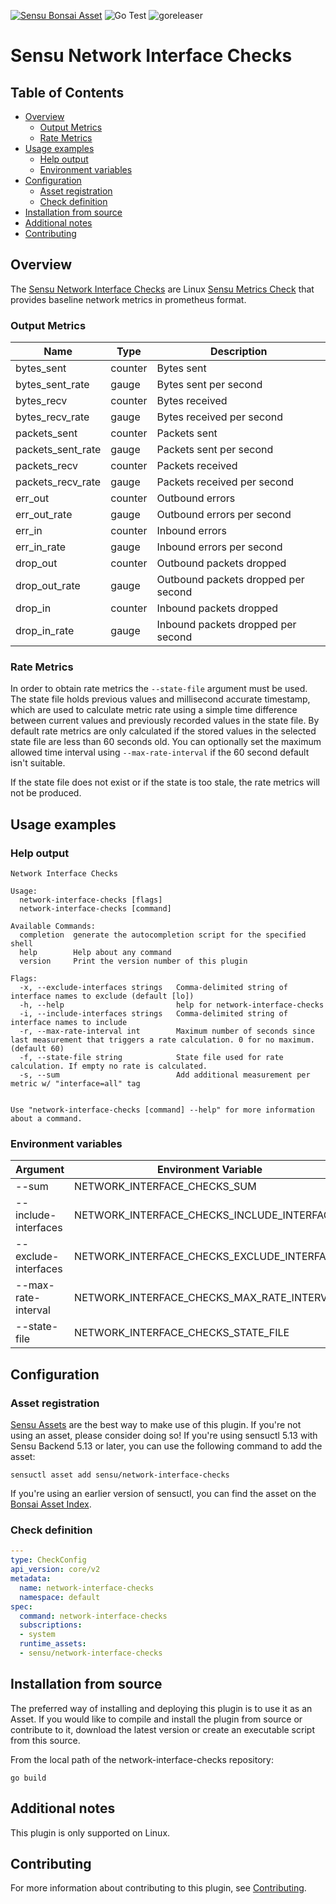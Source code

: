 [![Sensu Bonsai Asset](https://img.shields.io/badge/Bonsai-Download%20Me-brightgreen.svg?colorB=89C967&logo=sensu)](https://bonsai.sensu.io/assets/sensu/network-interface-checks)
![Go Test](https://github.com/sensu/network-interface-checks/workflows/Go%20Test/badge.svg)
![goreleaser](https://github.com/sensu/network-interface-checks/workflows/goreleaser/badge.svg)

# Sensu Network Interface Checks

## Table of Contents
- [Overview](#overview)
  - [Output Metrics](#output-metrics)
  - [Rate Metrics](#rate-metrics)
- [Usage examples](#usage-examples)
  - [Help output](#help-output)
  - [Environment variables](#environment-variables)
- [Configuration](#configuration)
  - [Asset registration](#asset-registration)
  - [Check definition](#check-definition)
- [Installation from source](#installation-from-source)
- [Additional notes](#additional-notes)
- [Contributing](#contributing)

## Overview

The [Sensu Network Interface Checks][1] are Linux [Sensu Metrics Check][7] that provides baseline network metrics in prometheus format. 

### Output Metrics

| Name              | Type    | Description                         |
|-------------------|---------|-------------------------------------|
| bytes_sent        | counter | Bytes sent                          |
| bytes_sent_rate   | gauge   | Bytes sent per second               |
| bytes_recv        | counter | Bytes received                      |
| bytes_recv_rate   | gauge   | Bytes received per second           |
| packets_sent      | counter | Packets sent                        |
| packets_sent_rate | gauge   | Packets sent per second             |
| packets_recv      | counter | Packets received                    |
| packets_recv_rate | gauge   | Packets received per second         |
| err_out           | counter | Outbound errors                     |
| err_out_rate      | gauge   | Outbound errors per second          |
| err_in            | counter | Inbound errors                      |    
| err_in_rate       | gauge   | Inbound errors per second           |
| drop_out          | counter | Outbound packets dropped            |
| drop_out_rate     | gauge   | Outbound packets dropped per second |
| drop_in           | counter | Inbound packets dropped             |
| drop_in_rate      | gauge   | Inbound packets dropped per second  |

### Rate Metrics
In order to obtain rate metrics the `--state-file` argument must be used. The state file holds previous values and millisecond accurate timestamp, which are used to calculate metric rate using a simple time difference between current values and previously recorded values in the state file.  By default rate metrics are only calculated if the stored values in the selected state file are less than 60 seconds old. You can optionally set the maximum allowed time interval using `--max-rate-interval` if the 60 second default isn't suitable. 

If the state file does not exist or if the state is too stale, the rate metrics will not be produced. 
  
## Usage examples

### Help output

```
Network Interface Checks

Usage:
  network-interface-checks [flags]
  network-interface-checks [command]

Available Commands:
  completion  generate the autocompletion script for the specified shell
  help        Help about any command
  version     Print the version number of this plugin

Flags:
  -x, --exclude-interfaces strings   Comma-delimited string of interface names to exclude (default [lo])
  -h, --help                         help for network-interface-checks
  -i, --include-interfaces strings   Comma-delimited string of interface names to include
  -r, --max-rate-interval int        Maximum number of seconds since last measurement that triggers a rate calculation. 0 for no maximum. (default 60)
  -f, --state-file string            State file used for rate calculation. If empty no rate is calculated.
  -s, --sum                          Add additional measurement per metric w/ "interface=all" tag


Use "network-interface-checks [command] --help" for more information about a command.
```

### Environment variables
| Argument             | Environment Variable                        |
|----------------------|---------------------------------------------|
| --sum                | NETWORK_INTERFACE_CHECKS_SUM                |
| --include-interfaces | NETWORK_INTERFACE_CHECKS_INCLUDE_INTERFACES |
| --exclude-interfaces | NETWORK_INTERFACE_CHECKS_EXCLUDE_INTERFACES |
| --max-rate-interval  | NETWORK_INTERFACE_CHECKS_MAX_RATE_INTERVAL  |
| --state-file         | NETWORK_INTERFACE_CHECKS_STATE_FILE         |

## Configuration
### Asset registration

[Sensu Assets][11] are the best way to make use of this plugin. If you're not using an asset, please
consider doing so! If you're using sensuctl 5.13 with Sensu Backend 5.13 or later, you can use the
following command to add the asset:

```
sensuctl asset add sensu/network-interface-checks
```

If you're using an earlier version of sensuctl, you can find the asset on the [Bonsai Asset Index][12].

### Check definition

```yml
---
type: CheckConfig
api_version: core/v2
metadata:
  name: network-interface-checks
  namespace: default
spec:
  command: network-interface-checks
  subscriptions:
  - system
  runtime_assets:
  - sensu/network-interface-checks
```

## Installation from source

The preferred way of installing and deploying this plugin is to use it as an Asset. If you would
like to compile and install the plugin from source or contribute to it, download the latest version
or create an executable script from this source.

From the local path of the network-interface-checks repository:

```
go build
```

## Additional notes

This plugin is only supported on Linux.

## Contributing

For more information about contributing to this plugin, see [Contributing][1].

[1]: https://github.com/sensu/network-interface-checks
[2]: https://github.com/sensu/sensu-go/blob/master/CONTRIBUTING.md
[3]: https://github.com/sensu/sensu-plugin-sdk
[4]: https://github.com/sensu-plugins/community/blob/master/PLUGIN_STYLEGUIDE.md
[5]: https://github.com/sensu/check-plugin-template/blob/master/.github/workflows/release.yml
[6]: https://github.com/sensu/check-plugin-template/actions
[7]: https://docs.sensu.io/sensu-go/latest/reference/checks/
[8]: https://github.com/sensu/check-plugin-template/blob/master/main.go
[9]: https://bonsai.sensu.io/
[10]: https://github.com/sensu/sensu-plugin-tool
[11]: https://docs.sensu.io/sensu-go/latest/plugins/assets/
[12]: https://bonsai.sensu.io/assets/sensu/network-interface-checks
